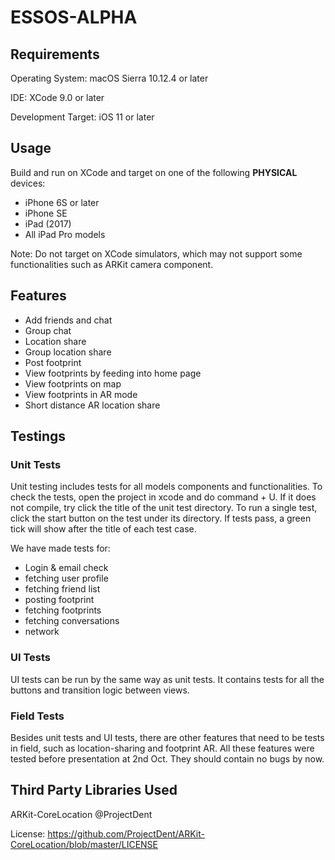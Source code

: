 # ESSOS-ALPHA

## Requirements

Operating System: macOS Sierra 10.12.4 or later

IDE: XCode 9.0 or later

Development Target: iOS 11 or later

## Usage

Build and run on XCode and target on one of the following <b>PHYSICAL</b> devices:
* iPhone 6S or later
* iPhone SE
* iPad (2017)
* All iPad Pro models

Note: Do not target on XCode simulators, which may not support some functionalities such as ARKit camera component.


## Features

* Add friends and chat
* Group chat
* Location share
* Group location share
* Post footprint
* View footprints by feeding into home page
* View footprints on map
* View footprints in AR mode
* Short distance AR location share


## Testings

### Unit Tests

Unit testing includes tests for all models components and functionalities. To check the tests, open the project in xcode and do command + U. If it does not compile, try click the title of the unit test directory. To run a single test, click the start button on the test under its directory. If tests pass, a green tick will show after the title of each test case.

We have made tests for:

- Login & email check
- fetching user profile
- fetching friend list
- posting footprint
- fetching footprints
- fetching conversations
- network


### UI Tests

UI tests can be run by the same way as unit tests. It contains tests for all the buttons and transition logic between views.

### Field Tests

Besides unit tests and UI tests, there are other features that need to be tests in field, such as location-sharing and footprint AR. All these features were tested before presentation at 2nd Oct. They should contain no bugs by now.

## Third Party Libraries Used
ARKit-CoreLocation @ProjectDent

License: https://github.com/ProjectDent/ARKit-CoreLocation/blob/master/LICENSE
